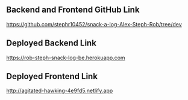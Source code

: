 ## Backend and Frontend GitHub Link
https://github.com/stephr10452/snack-a-log-Alex-Steph-Rob/tree/dev

## Deployed Backend Link 
https://rob-steph-snack-log-be.herokuapp.com

## Deployed Frontend Link 
http://agitated-hawking-4e9fd5.netlify.app